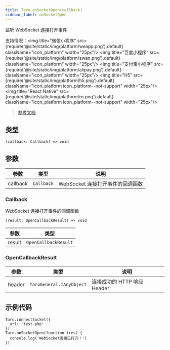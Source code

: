 ```yaml
---
title: Taro.onSocketOpen(callback)
sidebar_label: onSocketOpen
---
```


监听 WebSocket 连接打开事件

支持情况：<img title="微信小程序" src={require('@site/static/img/platform/weapp.png').default} className="icon_platform" width="25px"/> <img title="百度小程序" src={require('@site/static/img/platform/swan.png').default} className="icon_platform" width="25px"/> <img title="支付宝小程序" src={require('@site/static/img/platform/alipay.png').default} className="icon_platform" width="25px"/> <img title="H5" src={require('@site/static/img/platform/h5.png').default} className="icon_platform icon_platform--not-support" width="25px"/> <img title="React Native" src={require('@site/static/img/platform/rn.png').default} className="icon_platform icon_platform--not-support" width="25px"/>

> [参考文档](https://developers.weixin.qq.com/miniprogram/dev/api/network/websocket/wx.onSocketOpen.html)

## 类型

```tsx
(callback: Callback) => void
```

## 参数

| 参数 | 类型 | 说明 |
| --- | --- | --- |
| callback | `Callback` | WebSocket 连接打开事件的回调函数 |

### Callback

WebSocket 连接打开事件的回调函数

```tsx
(result: OpenCallbackResult) => void
```

| 参数 | 类型 |
| --- | --- |
| result | `OpenCallbackResult` |

### OpenCallbackResult

| 参数 | 类型 | 说明 |
| --- | --- | --- |
| header | `TaroGeneral.IAnyObject` | 连接成功的 HTTP 响应 Header |

## 示例代码

```tsx
Taro.connectSocket({
  url: 'test.php'
})
Taro.onSocketOpen(function (res) {
  console.log('WebSocket连接已打开！')
})
```
